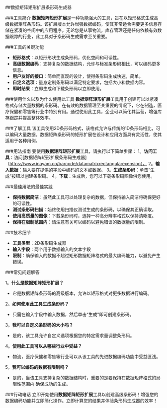 ##数据矩阵矩形扩展条形码生成器

###工具简介
**数据矩阵矩形扩展**是一种功能强大的工具，旨在以矩形格式生成高级数据矩阵条形码。该扩展版本允许增强数据编码，使其非常适合需要更多信息存储在紧凑的空间中的应用程序。无论您是从事物流，库存管理还是任何依赖有效数据跟踪的行业，此工具对于条形码生成需求至关重要。

###工具的关键功能
-  **矩形格式**：以矩形形状生成条形码，优化空间和可读性。
-  **高级数据编码**：支持复杂的数据结构，允许与标准条形码相比，可以编码更多信息。
-  **用户友好的接口**：简单而直观的设计，使得条形码生成快速，简单。
-  **自定义选项**：量身定制条形码以满足特定要求，包括大小和数据内容。
-  **即时结果**：立即生成和下载条形码以立即使用。

###使用什么以及为什么使用此工具
**数据矩阵矩形扩展**工具用于创建可以以紧凑格式存储大量数据的条形码。在有效的数据管理至关重要的情况下，它在制造，医疗保健和零售等行业中特别有用。通过使用此工具，企业可以简化其运营，增强库存跟踪并提高整体效率。

###了解工具
该工具使用2D条形码格式，该格式允许与传统的1D条形码相比，可以编码大量数据。数据矩阵条形码的矩形扩展在设计和应用方面具有灵活性，使其适用于各种用例。

###用法指南
要使用**数据矩阵矩形扩展**工具，请执行以下简单步骤：
1。**访问工具**：访问[数据矩阵矩形扩展条形码生成器]（https://www.inayam.co/barcode/datamatrixrectangularexension）。
2。**输入数据**：输入要在提供的字段中编码的文本或数据。
3。**生成条形码**：单击“生成”按钮以创建条形码。
4。**下载**：生成后，您可以下载条形码图像供您使用。

###最佳用法的最佳实践
-  **保持数据简洁**：虽然此工具可以处理复杂的数据，但保持输入简洁将确保更好的可读性。
-  **测试条形码扫描**：始终使用扫描仪测试生成的条形码，以确保其正确读取。
-  **使用高质量的图像**：下载条形码时，选择一种高分辨率格式以保持清晰度。
-  **保持在限制范围内**：请注意有关可以编码以避免错误的数据量的限制。

###技术细节
-  **工具类型**：2D条形码生成器
-  **输入字段**：两个用于数据输入的文本字段
-  **限制**：确保输入的数据不超过矩形数据矩阵格式的最大编码能力，以避免产生错误。

###常见问题解答

1。**什么是数据矩阵矩形扩展？**
- 它是数据矩阵条形码的高级版本，允许以矩形格式对更多数据进行编码。

2。**如何使用此工具生成条形码？**
- 只需在输入字段中输入数据，然后单击“生成”即可创建条形码。

3。**我可以自定义条形码的大小吗？**
- 是的，该工具允许自定义选项根据您的特定需求量调整条形码。

4。**使用此工具可以从哪些行业中受益？**
- 物流，医疗保健和零售等行业可以从该工具的先进数据编码功能中受益匪浅。

5。**我可以编码的数据有限制吗？**
- 是的，当该工具支持复杂的数据结构时，重要的是要保持在数据矩阵格式的局限性范围内 确保成功的生成。

###行动电话
立即开始使用**数据矩阵矩形扩展**工具以创建高级条形码！增强您的数据编码功能并立即简化操作。立即计算您的结果并体验条形码生成器的效率！